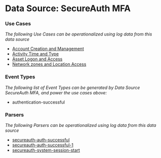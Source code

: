 Data Source: SecureAuth MFA
===========================

### Use Cases

_The following Use Cases can be operationalized using log data from this data source_

* [Account Creation and Management](usecase_account_creation_and_management.md)
* [Activity Time  and Type](usecase_activity_time__and_type.md)
* [Asset Logon and Access](usecase_asset_logon_and_access.md)
* [Network zones and Location Access](usecase_network_zones_and_location_access.md)


### Event Types

_The following list of Event Types can be generated by Data Source SecureAuth MFA, and power the use cases above:_

- authentication-successful


### Parsers

_The following Parsers can be operationalized using log data from this data source_

* [secureauth-auth-successful](parserContent_secureauth-auth-successful.md)
* [secureauth-auth-successful-1](parserContent_secureauth-auth-successful-1.md)
* [secureauth-system-session-start](parserContent_secureauth-system-session-start.md)
